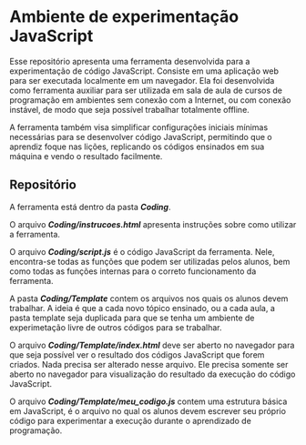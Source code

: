 # Ambiente de experimentação JavaScript

Esse repositório apresenta uma ferramenta desenvolvida para a experimentação de código JavaScript. Consiste em uma aplicação web para ser executada localmente em um navegador. Ela foi desenvolvida como ferramenta auxiliar para ser utilizada em sala de aula de cursos de programação em ambientes sem conexão com a Internet, ou com conexão instável, de modo que seja possível trabalhar totalmente offline.

A ferramenta também visa simplificar configurações iniciais mínimas necessárias para se desenvolver código JavaScript, permitindo que o aprendiz foque nas lições, replicando os códigos ensinados em sua máquina e vendo o resultado facilmente.

## Repositório

A ferramenta está dentro da pasta _**Coding**_.

O arquivo _**Coding/instrucoes.html**_ apresenta instruções sobre como utilizar a ferramenta.

O arquivo _**Coding/script.js**_ é o código JavaScript da ferramenta. Nele, encontra-se todas as funções que podem ser utilizadas pelos alunos, bem como todas as funções internas para o correto funcionamento da ferramenta.

A pasta _**Coding/Template**_ contem os arquivos nos quais os alunos devem trabalhar. A ideia é que a cada novo tópico ensinado, ou a cada aula, a pasta template seja duplicada para que se tenha um ambiente de experimetação livre de outros códigos para se trabalhar.

O arquivo _**Coding/Template/index.html**_ deve ser aberto no navegador para que seja possível ver o resultado dos códigos JavaScript que forem criados. Nada precisa ser alterado nesse arquivo. Ele precisa somente ser aberto no navegador para visualização do resultado da execução do código JavaScript.

O arquivo _**Coding/Template/meu\_codigo.js**_ contem uma estrutura básica em JavaScript, é o arquivo no qual os alunos devem escrever seu próprio código para experimentar a execução durante o aprendizado de programação. 





